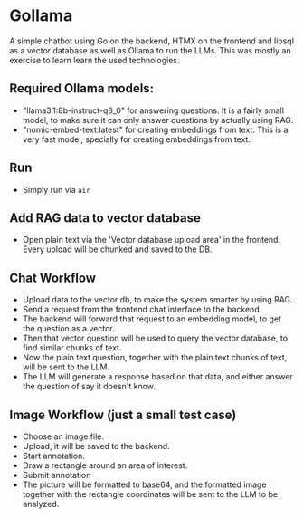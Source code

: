 # Gollama

A simple chatbot using Go on the backend, HTMX on the frontend and libsql as a vector database as well as Ollama to run the LLMs.
This was mostly an exercise to learn learn the used technologies.

## Required Ollama models:

- "llama3.1:8b-instruct-q8_0" for answering questions. It is a fairly small model, to make sure it can only answer questions by actually using RAG.
- "nomic-embed-text:latest" for creating embeddings from text. This is a very fast model, specially for creating embeddings from text.

## Run

- Simply run via `air`

## Add RAG data to vector database

- Open plain text via the 'Vector database upload area' in the frontend. Every upload will be chunked and saved to the DB.

## Chat Workflow

- Upload data to the vector db, to make the system smarter by using RAG.
- Send a request from the frontend chat interface to the backend.
- The backend will forward that request to an embedding model, to get the question as a vector.
- Then that vector question will be used to query the vector database, to find similar chunks of text.
- Now the plain text question, together with the plain text chunks of text, will be sent to the LLM.
- The LLM will generate a response based on that data, and either answer the question of say it doesn't know.

## Image Workflow (just a small test case)

- Choose an image file.
- Upload, it will be saved to the backend.
- Start annotation.
- Draw a rectangle around an area of interest.
- Submit annotation
- The picture will be formatted to base64, and the formatted image together with the rectangle coordinates will be sent to the LLM to be analyzed.
